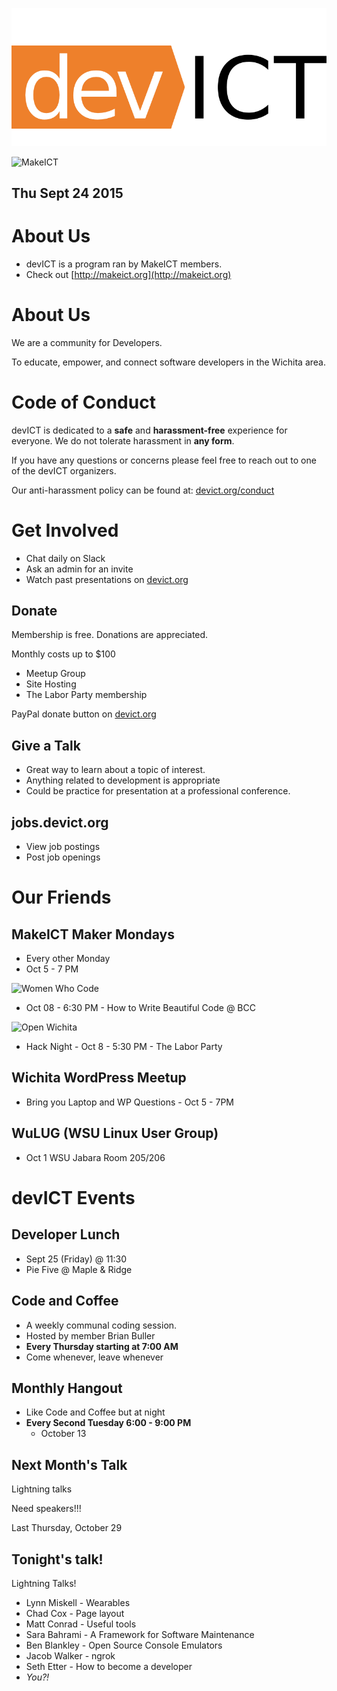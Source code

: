 ![devICT](https://raw.githubusercontent.com/devict/Graphics/master/devict-logo.png)

![MakeICT](http://makeict.org/wp-content/uploads/2013/03/MakeICT-Logo-web.png)

## Thu Sept 24 2015


# About Us
* devICT is a program ran by MakeICT members.
* Check out [http://makeict.org](http://makeict.org)


# About Us
We are a community for Developers.

To educate, empower, and connect software developers in the Wichita area.


# Code of Conduct
devICT is dedicated to a **safe** and **harassment-free** experience for
everyone. We do not tolerate harassment in **any form**.

If you have any questions or concerns please feel free to reach out to one
of the devICT organizers.

Our anti-harassment policy can be found at:
[devict.org/conduct](https://devict.org/conduct)



# Get Involved
* Chat daily on Slack
 * Ask an admin for an invite
* Watch past presentations on [devict.org](http://devict.org)


## Donate
Membership is free. Donations are appreciated.

Monthly costs up to $100

* Meetup Group
* Site Hosting
* The Labor Party membership

PayPal donate button on [devict.org](http://devict.org)


## Give a Talk
* Great way to learn about a topic of interest.
* Anything related to development is appropriate
* Could be practice for presentation at a professional conference.


## jobs.devict.org
* View job postings
* Post job openings



# Our Friends


## MakeICT Maker Mondays
* Every other Monday
* Oct 5 - 7 PM


<img src="http://photos4.meetupstatic.com/photos/event/3/0/4/0/highres_330252352.jpeg" width="680" height="227" alt="Women Who Code"/>

* Oct 08 - 6:30 PM - How to Write Beautiful Code @ BCC


<img src="http://photos2.meetupstatic.com/photos/theme_head/5/e/e/f/full_6804303.jpeg" width="960" height="150" alt="Open Wichita"/>

* Hack Night - Oct 8 - 5:30 PM - The Labor Party


## Wichita WordPress Meetup

* Bring you Laptop and WP Questions - Oct 5 - 7PM


## WuLUG (WSU Linux User Group)

* Oct 1 WSU Jabara Room 205/206



# devICT Events


## Developer Lunch
* Sept 25 (Friday) @ 11:30
* Pie Five @ Maple & Ridge


## Code and Coffee
* A weekly communal coding session.
* Hosted by member Brian Buller
* **Every Thursday starting at 7:00 AM**
* Come whenever, leave whenever


## Monthly Hangout
* Like Code and Coffee but at night
* **Every Second Tuesday 6:00 - 9:00 PM**
  * October 13


## Next Month's Talk

Lightning talks

Need speakers!!!

Last Thursday, October 29



## Tonight's talk!
Lightning Talks!

* Lynn Miskell - Wearables 
* Chad Cox - Page layout
* Matt Conrad - Useful tools
* Sara Bahrami - A Framework for Software Maintenance
* Ben Blankley - Open Source Console Emulators
* Jacob Walker - ngrok
* Seth Etter - How to become a developer
* *You?!*
